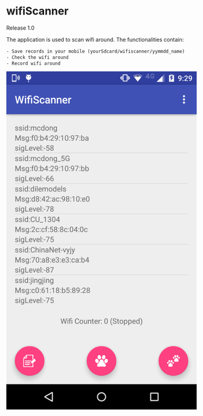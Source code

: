 # wifiScanner

Release 1.0

The application is used to scan wifi around. The functionalities contain:

	- Save records in your mobile (yourSdcard/wifiscanner/yymmdd_name)
	- Check the wifi around
	- Record wifi around

![Homepage](./doc/homepage.png)
